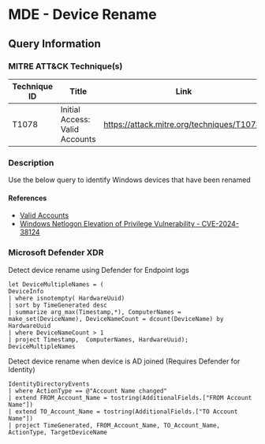 # MDE - Device Rename

## Query Information

### MITRE ATT&CK Technique(s)

| Technique ID | Title    | Link    |
| ---  | --- | --- |
| T1078 | Initial Access: Valid Accounts | https://attack.mitre.org/techniques/T1078/ |

### Description

Use the below query to identify Windows devices that have been renamed

#### References

- [Valid Accounts](https://attack.mitre.org/techniques/T1078/)
- [Windows Netlogon Elevation of Privilege Vulnerability - CVE-2024-38124](https://msrc.microsoft.com/update-guide/vulnerability/CVE-2024-38124)

### Microsoft Defender XDR

Detect device rename using Defender for Endpoint logs

```kql
let DeviceMultipleNames = (
DeviceInfo
| where isnotempty( HardwareUuid)
| sort by TimeGenerated desc  
| summarize arg_max(Timestamp,*), ComputerNames = make_set(DeviceName), DeviceNameCount = dcount(DeviceName) by HardwareUuid
| where DeviceNameCount > 1
| project Timestamp,  ComputerNames, HardwareUuid);
DeviceMultipleNames
```

Detect device rename when device is AD joined (Requires Defender for Identity)

```kql
IdentityDirectoryEvents
| where ActionType == @"Account Name changed"
| extend FROM_Account_Name = tostring(AdditionalFields.["FROM Account Name"])
| extend TO_Account_Name = tostring(AdditionalFields.["TO Account Name"])
| project TimeGenerated, FROM_Account_Name, TO_Account_Name, ActionType, TargetDeviceName 
```
